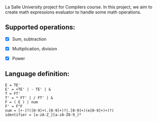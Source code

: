 La Salle University project for Compilers course.
In this project, we aim to create math expressions evaluator to handle some math operations.

## Supported operations:

- [x] Sum, subtraction
- [x] Multiplication, division
- [x] Power


## Language definition:
```
E = TE'
E' = +TE' | - TE' | &
T = FT'
T' = * FT' | / FT' | &
F = ( E ) | num
F' = F^F
num = [+-]?([0-9]+(.[0-9]+)?|.[0-9]+)(e[0-9]+)+)?)
identifier = [a-zA-Z_][a-zA-Z0-9_]*
```

